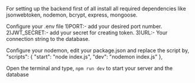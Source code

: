 For setting up the backend first of all install all required dependencies like jsonwebtoken, nodemon, bcrypt, express, mongoose.

Configure your .env file 
1)PORT:- add your desired port number.
2)JWT_SECRET:- add your secret for creating token.
3)URL:- Your connection string to the database.

Configure your nodemon, edit your package.json and replace the script by,
 "scripts": {
    "start": "node index.js",
    "dev": "nodemon index.js"
  },


  Open the terminal and type,
  ``npm run dev`` 
  to start your server and the database
